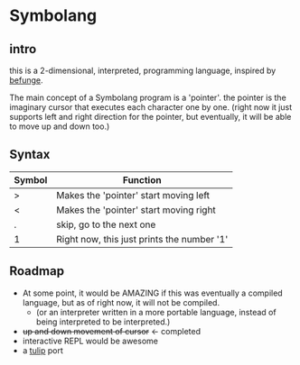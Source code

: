 # Symbolang
## intro
this is a 2-dimensional, interpreted, programming language, inspired by [befunge](https://esolangs.org/wiki/Befunge).

The main concept of a Symbolang program is a 'pointer'. the pointer is the
imaginary cursor that executes each character one by one. (right now it
just supports left and right direction for the pointer, but eventually,
it will be able to move up and down too.)
## Syntax
| Symbol | Function |
|---|--------------------------------------------|
| > | Makes the 'pointer' start moving left      |
| < | Makes the 'pointer' start moving right     |
| . | skip, go to the next one                   |
| 1 | Right now, this just prints the number '1' |

## Roadmap
* At some point, it would be AMAZING if this was eventually a
compiled language, but as of right now, it will not be compiled.
  * (or an interpreter written in a more portable
  language, instead of being interpreted to be interpreted.)
* ~~up and down movement of cursor~~ <- completed
* interactive REPL would be awesome
* a [tulip](https://tulip.computer) port
